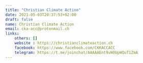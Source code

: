 ```yaml
---
title: "Christian Climate Action"
date: 2021-05-03T20:37:53+02:00
draft: false
name: Christian Climate Action
email: cka-acc@protonmail.ch
links:
    others: []
    website : https://christianclimateaction.ch
    facebook: https://www.facebook.com/CKKACCACC
    telegram: https://t.me/joinchat/AAAAAEnt9vH0UpWQuT1ZmA
---
```


